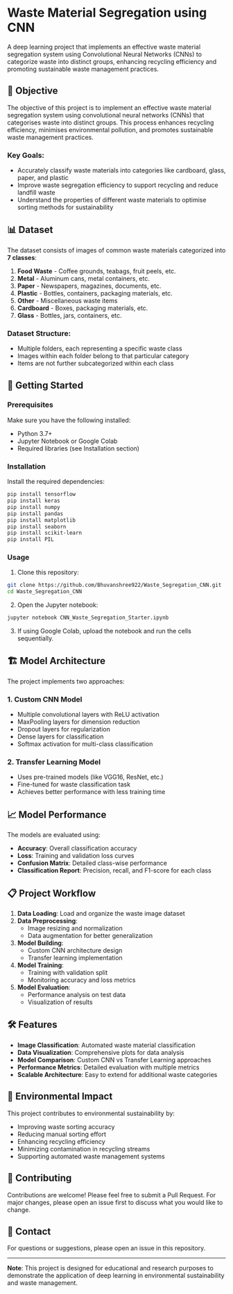 # Waste Material Segregation using CNN

A deep learning project that implements an effective waste material segregation system using Convolutional Neural Networks (CNNs) to categorize waste into distinct groups, enhancing recycling efficiency and promoting sustainable waste management practices.

## 🎯 Objective

The objective of this project is to implement an effective waste material segregation system using convolutional neural networks (CNNs) that categorises waste into distinct groups. This process enhances recycling efficiency, minimises environmental pollution, and promotes sustainable waste management practices.

### Key Goals:
- Accurately classify waste materials into categories like cardboard, glass, paper, and plastic
- Improve waste segregation efficiency to support recycling and reduce landfill waste
- Understand the properties of different waste materials to optimise sorting methods for sustainability

## 📊 Dataset

The dataset consists of images of common waste materials categorized into **7 classes**:

1. **Food Waste** - Coffee grounds, teabags, fruit peels, etc.
2. **Metal** - Aluminum cans, metal containers, etc.
3. **Paper** - Newspapers, magazines, documents, etc.
4. **Plastic** - Bottles, containers, packaging materials, etc.
5. **Other** - Miscellaneous waste items
6. **Cardboard** - Boxes, packaging materials, etc.
7. **Glass** - Bottles, jars, containers, etc.

### Dataset Structure:
- Multiple folders, each representing a specific waste class
- Images within each folder belong to that particular category
- Items are not further subcategorized within each class

## 🚀 Getting Started

### Prerequisites

Make sure you have the following installed:
- Python 3.7+
- Jupyter Notebook or Google Colab
- Required libraries (see Installation section)

### Installation

Install the required dependencies:

```bash
pip install tensorflow
pip install keras
pip install numpy
pip install pandas
pip install matplotlib
pip install seaborn
pip install scikit-learn
pip install PIL
```

### Usage

1. Clone this repository:
```bash
git clone https://github.com/Bhuvanshree922/Waste_Segregation_CNN.git
cd Waste_Segregation_CNN
```

2. Open the Jupyter notebook:
```bash
jupyter notebook CNN_Waste_Segregation_Starter.ipynb
```

3. If using Google Colab, upload the notebook and run the cells sequentially.

## 🏗️ Model Architecture

The project implements two approaches:

### 1. Custom CNN Model
- Multiple convolutional layers with ReLU activation
- MaxPooling layers for dimension reduction
- Dropout layers for regularization
- Dense layers for classification
- Softmax activation for multi-class classification

### 2. Transfer Learning Model
- Uses pre-trained models (like VGG16, ResNet, etc.)
- Fine-tuned for waste classification task
- Achieves better performance with less training time

## 📈 Model Performance

The models are evaluated using:
- **Accuracy**: Overall classification accuracy
- **Loss**: Training and validation loss curves
- **Confusion Matrix**: Detailed class-wise performance
- **Classification Report**: Precision, recall, and F1-score for each class

## 📋 Project Workflow

1. **Data Loading**: Load and organize the waste image dataset
2. **Data Preprocessing**: 
   - Image resizing and normalization
   - Data augmentation for better generalization
3. **Model Building**: 
   - Custom CNN architecture design
   - Transfer learning implementation
4. **Model Training**: 
   - Training with validation split
   - Monitoring accuracy and loss metrics
5. **Model Evaluation**: 
   - Performance analysis on test data
   - Visualization of results

## 🛠️ Features

- **Image Classification**: Automated waste material classification
- **Data Visualization**: Comprehensive plots for data analysis
- **Model Comparison**: Custom CNN vs Transfer Learning approaches
- **Performance Metrics**: Detailed evaluation with multiple metrics
- **Scalable Architecture**: Easy to extend for additional waste categories

## 🌱 Environmental Impact

This project contributes to environmental sustainability by:
- Improving waste sorting accuracy
- Reducing manual sorting effort
- Enhancing recycling efficiency
- Minimizing contamination in recycling streams
- Supporting automated waste management systems

## 🤝 Contributing

Contributions are welcome! Please feel free to submit a Pull Request. For major changes, please open an issue first to discuss what you would like to change.

## 📧 Contact

For questions or suggestions, please open an issue in this repository.

---

**Note**: This project is designed for educational and research purposes to demonstrate the application of deep learning in environmental sustainability and waste management.